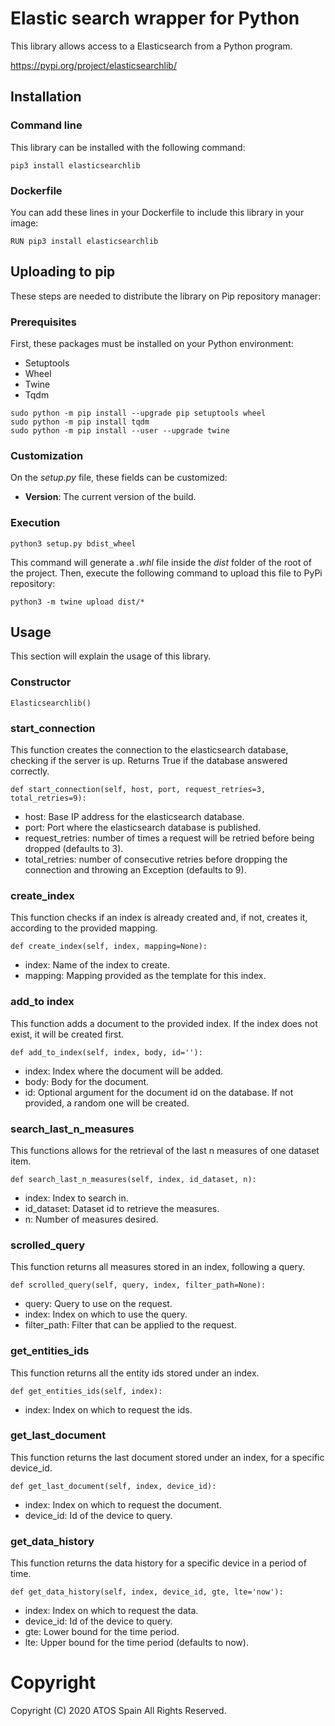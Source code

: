 # Elastic search wrapper for Python

This library allows access to a Elasticsearch from a Python program.

https://pypi.org/project/elasticsearchlib/


## Installation

### Command line
This library can be installed with the following command:

```
pip3 install elasticsearchlib
```
### Dockerfile

You can add these lines in your Dockerfile to include this library in your image:

```
RUN pip3 install elasticsearchlib
```

## Uploading to pip

These steps are needed to distribute the library on Pip repository manager:

### Prerequisites

First, these packages must be installed on your Python environment:

* Setuptools
* Wheel
* Twine
* Tqdm

```
sudo python -m pip install --upgrade pip setuptools wheel
sudo python -m pip install tqdm
sudo python -m pip install --user --upgrade twine
```

### Customization

On the _setup.py_ file, these fields can be customized:

* **Version**: The current version of the build.

### Execution

```
python3 setup.py bdist_wheel
```
This command will generate a _.whl_ file inside the _dist_ folder of the root of the project. Then, execute the following command to upload this file to PyPi repository:

```
python3 -m twine upload dist/*
```


## Usage
This section will explain the usage of this library.

### Constructor
```
Elasticsearchlib()
``` 

### start_connection
This function creates the connection to the elasticsearch database, checking if the server is up. Returns True if the database answered correctly.
```
def start_connection(self, host, port, request_retries=3, total_retries=9):
```
- host: Base IP address for the elasticsearch database.
- port: Port where the elasticsearch database is published.
- request_retries: number of times a request will be retried before being dropped (defaults to 3).
- total_retries: number of consecutive retries before dropping the connection and throwing an Exception (defaults to 9).

### create_index
This function checks if an index is already created and, if not, creates it, according to the provided mapping.
```
def create_index(self, index, mapping=None): 
```
- index: Name of the index to create.
- mapping: Mapping provided as the template for this index.

### add_to index 
This function adds a document to the provided index. If the index does not exist, it will be created first.
```
def add_to_index(self, index, body, id=''):
```
- index: Index where the document will be added.
- body: Body for the document.
- id: Optional argument for the document id on the database. If not provided, a random one will be created.

### search_last_n_measures
This functions allows for the retrieval of the last n measures of one dataset item.
```
def search_last_n_measures(self, index, id_dataset, n):
```
- index: Index to search in.
- id_dataset: Dataset id to retrieve the measures.
- n: Number of measures desired.

### scrolled_query
This function returns all measures stored in an index, following a query.
```
def scrolled_query(self, query, index, filter_path=None):
```
- query: Query to use on the request.
- index: Index on which to use the query.
- filter_path: Filter that can be applied to the request.

### get_entities_ids
This function returns all the entity ids stored under an index.
```
def get_entities_ids(self, index):
```
- index: Index on which to request the ids.

### get_last_document
This function returns the last document stored under an index, for a specific device_id.
```
def get_last_document(self, index, device_id):
```
- index: Index on which to request the document.
- device_id: Id of the device to query.

### get_data_history
This function returns the data history for a specific device in a period of time.
```
def get_data_history(self, index, device_id, gte, lte='now'):
```
- index: Index on which to request the data.
- device_id: Id of the device to query.
- gte: Lower bound for the time period.
- lte: Upper bound for the time period (defaults to now).

# Copyright

Copyright (C) 2020 ATOS Spain	All Rights Reserved.

